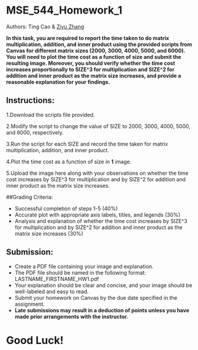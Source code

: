 # MSE_544_Homework_1

Authors: Ting Cao & [Ziyu Zhang](https://github.com/Ilxxll)

**In this task, you are required to report the time taken to do matrix multiplication, addition, and inner product using the provided scripts from Canvas for different matrix sizes (2000, 3000, 4000, 5000, and 6000). You will need to plot the time cost as a function of size and submit the resulting image. Moreover, you should verify whether the time cost increases proportionally to SIZE^3 for multiplication and SIZE^2 for addition and inner product as the matrix size increases, and provide a reasonable explanation for your findings.**

## Instructions:

1.Download the scripts file provided.

2.Modify the script to change the value of SIZE to 2000, 3000, 4000, 5000, and 6000, respectively.

3.Run the script for each SIZE and record the time taken for matrix multiplication, addition, and inner product.

4.Plot the time cost as a function of size in **1** image.

5.Upload the image here along with your observations on whether the time cost increases by SIZE^3 for multiplication and by SIZE^2 for addition and inner product as the matrix size increases.

##Grading Criteria:

- Successful completion of steps 1-5 (40%)
- Accurate plot with appropriate axis labels, titles, and legends (30%)
- Analysis and explanation of whether the time cost increases by SIZE^3 for multiplication and by SIZE^2 for addition and inner product as the matrix size increases (30%)

## Submission:

- Create a PDF file containing your image and explanation.
- The PDF file should be named in the following format: LASTNAME_FIRSTNAME_HW1.pdf
- Your explanation should be clear and concise, and your image should be well-labeled and easy to read.
- Submit your homework on Canvas by the due date specified in the assignment.
- **Late submissions may result in a deduction of points unless you have made prior arrangements with the instructor.**

# Good Luck!
